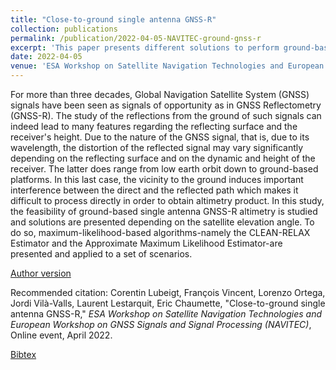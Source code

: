 ```yaml
---
title: "Close-to-ground single antenna GNSS-R"
collection: publications
permalink: /publication/2022-04-05-NAVITEC-ground-gnss-r
excerpt: 'This paper presents different solutions to perform ground-based GNSS reflectometry using a single antenna collecting both the direct and the reflected paths.'
date: 2022-04-05
venue: 'ESA Workshop on Satellite Navigation Technologies and European Workshop on GNSS Signals and Signal Processing (NAVITEC)'
---
```

For more than three decades, Global Navigation Satellite System (GNSS) signals have been seen as signals of opportunity as in GNSS Reflectometry (GNSS-R). The study of the reflections from the ground of such signals can indeed lead to many features regarding the reflecting surface and the receiver's height. Due to the nature of the GNSS signal, that is, due to its wavelength, the distortion of the reflected signal may vary significantly depending on the reflecting surface and on the dynamic and height of the receiver. The latter does range from low earth orbit down to ground-based platforms. In this last case, the vicinity to the ground induces important interference between the direct and the reflected path which makes it difficult to process directly in order to obtain altimetry product. In this study, the feasibility of ground-based single antenna GNSS-R altimetry is studied and solutions are presented depending on the satellite elevation angle. To do so, maximum-likelihood-based algorithms-namely the CLEAN-RELAX Estimator and the Approximate Maximum Likelihood Estimator-are presented and applied to a set of scenarios. 

[Author version](http://clubeigt.github.io/files/2022_NAVITEC_ground_gnss_r.pdf)

Recommended citation: Corentin Lubeigt, François Vincent, Lorenzo Ortega, Jordi Vilà-Valls, Laurent Lestarquit, Eric Chaumette, &quot;Close-to-ground single antenna GNSS-R,&quot; <i>ESA Workshop on Satellite Navigation Technologies and European Workshop on GNSS Signals and Signal Processing (NAVITEC)</i>, Online event, April 2022.

[Bibtex](http://clubeigt.github.io/files/2022_NAVITEC_ground_gnss_r_bib.bib)
